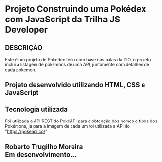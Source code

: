 # Projeto Construindo uma Pokédex com JavaScript da Trilha JS Developer

## DESCRIÇÃO

Este é um projeto de Pokedex feito com base nas aulas da DIO, o projeto inclui a listagem de pokemons de uma API, juntamente com detalhes de cada pokemon.

## Projeto desenvolvido utilizando HTML, CSS e JavaScript

## Tecnologia utilizada

Foi utilizada a API REST do PokéAPI para a obtenção dos nomes e tipos dos Pokémons, já para a imagem de cada um foi utilizada a API do "https://pokeapi.co/"

## Roberto Trugilho Moreira<br> Em desenvolvimento...
